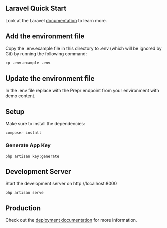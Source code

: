 ## Laravel Quick Start

Look at the Laravel [documentation](https://docs.prepr.io/connecting-front-end-apps/laravel) to learn more.

## Add the environment file

Copy the .env.example file in this directory to .env (which will be ignored by Git) by running the following command:

```
cp .env.example .env
```

## Update the environment file

In the .env file replace <YOUR-ENDPOINT> with the Prepr endpoint from your environment with demo content.

## Setup

Make sure to install the dependencies:

```
composer install
```

### Generate App Key

``` 
php artisan key:generate
```

## Development Server

Start the development server on http://localhost:8000

```
php artisan serve
```

## Production

Check out the [deployment documentation](https://laravel.com/docs/10.x/deployment) for more information.
